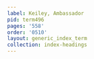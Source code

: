 ```yaml
---
label: Keiley, Ambassador
pid: term496
pages: '558'
order: '0510'
layout: generic_index_term
collection: index-headings
---
```

